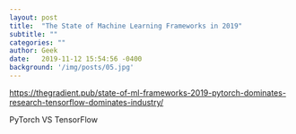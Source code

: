 ```yaml
---
layout: post
title:  "The State of Machine Learning Frameworks in 2019"
subtitle: ""
categories: ""
author: Geek
date:   2019-11-12 15:54:56 -0400
background: '/img/posts/05.jpg'
---
```

https://thegradient.pub/state-of-ml-frameworks-2019-pytorch-dominates-research-tensorflow-dominates-industry/


PyTorch VS TensorFlow
